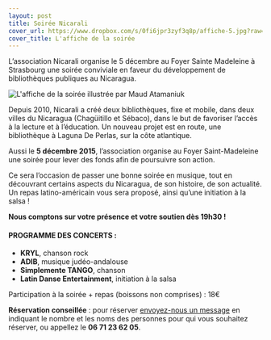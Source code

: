 ```yaml
---
layout: post
title: Soirée Nicarali
cover_url: https://www.dropbox.com/s/0fi6jpr3zyf3q8p/affiche-5.jpg?raw=1
cover_title: L'affiche de la soirée
---
```


L’association Nicarali organise le 5 décembre au Foyer Sainte Madeleine à Strasbourg une soirée conviviale en faveur du développement de bibliothèques publiques au Nicaragua.

![L'affiche de la soirée illustrée par Maud Atamaniuk](https://www.dropbox.com/s/0fi6jpr3zyf3q8p/affiche-5.jpg?raw=1)

Depuis 2010, Nicarali a créé deux bibliothèques, fixe et mobile, dans deux villes du Nicaragua (Chagüitillo et Sébaco), dans le but de favoriser l’accès à la lecture et à l’éducation. Un nouveau projet est en route, une bibliothèque à Laguna De Perlas, sur la côte atlantique.

Aussi le **5 décembre 2015**, l’association organise au Foyer Saint-Madeleine une soirée pour lever des fonds afin de poursuivre son action.

Ce sera l’occasion de passer une bonne soirée en musique, tout en découvrant certains aspects du Nicaragua, de son histoire, de son actualité. Un repas latino-américain vous sera proposé, ainsi qu’une initiation à la salsa !

**Nous comptons sur votre présence et votre soutien dès 19h30 !**

#### PROGRAMME DES CONCERTS :

* **KRYL**, chanson rock
* **ADIB**, musique judéo-andalouse
* **Simplemente TANGO**, chanson
* **Latin Danse Entertainment**, initiation à la salsa

Participation à la soirée + repas (boissons non comprises) : 18€

**Réservation conseillée** : pour réserver [envoyez-nous un message]({{site.baseurl}}/contact) en indiquant le nombre et les noms des personnes pour qui vous souhaitez réserver, ou appellez le **06 71 23 62 05**.